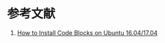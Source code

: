 # 参考文献

1. [How to Install Code Blocks on Ubuntu 16.04/17.04](https://www.linuxbabe.com/ubuntu/install-code-blocks-ubuntu-16-04-17-04)